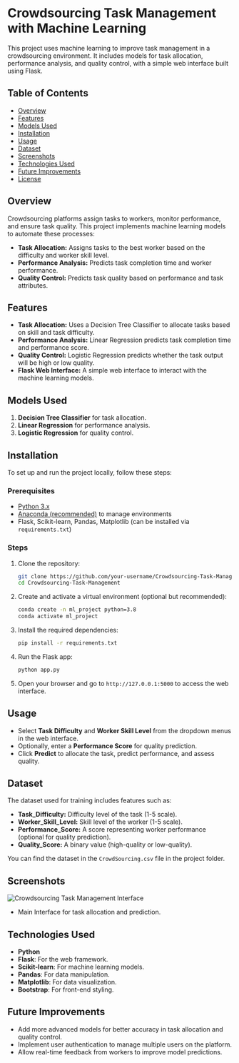# Crowdsourcing Task Management with Machine Learning

This project uses machine learning to improve task management in a crowdsourcing environment. It includes models for task allocation, performance analysis, and quality control, with a simple web interface built using Flask.

## Table of Contents
- [Overview](#overview)
- [Features](#features)
- [Models Used](#models-used)
- [Installation](#installation)
- [Usage](#usage)
- [Dataset](#dataset)
- [Screenshots](#screenshots)
- [Technologies Used](#technologies-used)
- [Future Improvements](#future-improvements)
- [License](#license)

## Overview
Crowdsourcing platforms assign tasks to workers, monitor performance, and ensure task quality. This project implements machine learning models to automate these processes:

- **Task Allocation:** Assigns tasks to the best worker based on the difficulty and worker skill level.
- **Performance Analysis:** Predicts task completion time and worker performance.
- **Quality Control:** Predicts task quality based on performance and task attributes.

## Features
- **Task Allocation:** Uses a Decision Tree Classifier to allocate tasks based on skill and task difficulty.
- **Performance Analysis:** Linear Regression predicts task completion time and performance score.
- **Quality Control:** Logistic Regression predicts whether the task output will be high or low quality.
- **Flask Web Interface:** A simple web interface to interact with the machine learning models.
  
## Models Used
1. **Decision Tree Classifier** for task allocation.
2. **Linear Regression** for performance analysis.
3. **Logistic Regression** for quality control.

## Installation

To set up and run the project locally, follow these steps:

### Prerequisites
- [Python 3.x](https://www.python.org/downloads/)
- [Anaconda (recommended)](https://www.anaconda.com/products/individual) to manage environments
- Flask, Scikit-learn, Pandas, Matplotlib (can be installed via `requirements.txt`)

### Steps
1. Clone the repository:
    ```bash
    git clone https://github.com/your-username/Crowdsourcing-Task-Management.git
    cd Crowdsourcing-Task-Management
    ```

2. Create and activate a virtual environment (optional but recommended):
    ```bash
    conda create -n ml_project python=3.8
    conda activate ml_project
    ```

3. Install the required dependencies:
    ```bash
    pip install -r requirements.txt
    ```

4. Run the Flask app:
    ```bash
    python app.py
    ```

5. Open your browser and go to `http://127.0.0.1:5000` to access the web interface.

## Usage

- Select **Task Difficulty** and **Worker Skill Level** from the dropdown menus in the web interface.
- Optionally, enter a **Performance Score** for quality prediction.
- Click **Predict** to allocate the task, predict performance, and assess quality.

## Dataset

The dataset used for training includes features such as:
- **Task_Difficulty:** Difficulty level of the task (1-5 scale).
- **Worker_Skill_Level:** Skill level of the worker (1-5 scale).
- **Performance_Score:** A score representing worker performance (optional for quality prediction).
- **Quality_Score:** A binary value (high-quality or low-quality).

You can find the dataset in the `CrowdSourcing.csv` file in the project folder.

## Screenshots

![Crowdsourcing Task Management Interface](screenshots/interface.png)
- Main Interface for task allocation and prediction.

## Technologies Used
- **Python**
- **Flask**: For the web framework.
- **Scikit-learn**: For machine learning models.
- **Pandas**: For data manipulation.
- **Matplotlib**: For data visualization.
- **Bootstrap**: For front-end styling.

## Future Improvements
- Add more advanced models for better accuracy in task allocation and quality control.
- Implement user authentication to manage multiple users on the platform.
- Allow real-time feedback from workers to improve model predictions.

